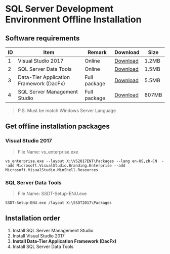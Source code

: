 # SQL Server Development Environment Offline Installation
## Software requirements
| ID | Item | Remark | Download | Size |
| --- | --- | --- | --- | --- |
| 1 | Visual Studio 2017 | Online | [Download](https://visualstudio.microsoft.com/downloads/)| 1.2MB |
| 2 | SQL Server Data Tools | Online | [Download](https://go.microsoft.com/fwlink/?linkid=2014060)| 1.5MB |
| 3 | Data-Tier Application Framework (DacFx) | Full package | [Download](https://www.microsoft.com/en-us/download/details.aspx?id=56508)|  5.5MB |
| 4 | SQL Server Management Studio | Full package | [Download](https://docs.microsoft.com/en-us/sql/ssms/download-sql-server-management-studio-ssms?view=sql-server-2017)| 807MB |
> P.S. Must be match Windows Server Language

## Get offline installation packages
### Visual Studio 2017
> File Name: vs_enterprise.exe
```command
vs_enterprise.exe --layout X:\VS2017ENT\Packages --lang en-US,zh-CN  --add Microsoft.VisualStudio.Branding.Enterprise --add Microsoft.VisualStudio.MinShell.Resources
```
### SQL Server Data Tools
> File Name: SSDT-Setup-ENU.exe
```command
SSDT-Setup-ENU.exe /layout X:\SSDT2017\Packages
```

## Installation order
1. Install SQL Server Management Studio
2. Install Visual Studio 2017
3. <B>Install Data-Tier Application Framework (DacFx)</B>
4. Install SQL Server Data Tools